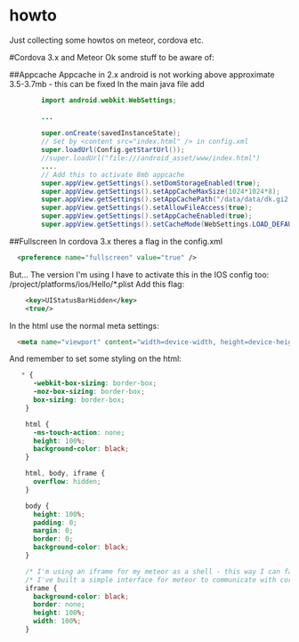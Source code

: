 howto
=====

Just collecting some howtos on meteor, cordova etc.

#Cordova 3.x and Meteor
Ok some stuff to be aware of:


##Appcache
Appcache in 2.x android is not working above approximate 3.5-3.7mb - this can be fixed
In the main java file add
```java
        import android.webkit.WebSettings;
        
        ...
        
        super.onCreate(savedInstanceState);
        // Set by <content src="index.html" /> in config.xml
        super.loadUrl(Config.getStartUrl());
        //super.loadUrl("file:///android_asset/www/index.html")
        ....
        // Add this to activate 8mb appcache
        super.appView.getSettings().setDomStorageEnabled(true);
        super.appView.getSettings().setAppCacheMaxSize(1024*1024*8);
        super.appView.getSettings().setAppCachePath("/data/data/dk.gi2.sitdrift/cache");
        super.appView.getSettings().setAllowFileAccess(true);
        super.appView.getSettings().setAppCacheEnabled(true);
        super.appView.getSettings().setCacheMode(WebSettings.LOAD_DEFAULT);
```

##Fullscreen
In cordova 3.x theres a flag in the config.xml
```xml
  <preference name="fullscreen" value="true" />
```
But... The version I'm using I have to activate this in the IOS config too:
/project/platforms/ios/Hello/*.plist
Add this flag:
```xml
    <key>UIStatusBarHidden</key>
    <true/>
```

In the html use the normal meta settings:
```html
  <meta name="viewport" content="width=device-width, height=device-height, initial-scale=1, maximum-scale=1, user-scalable=no"/>
```

And remember to set some styling on the html:
```css
   * {
      -webkit-box-sizing: border-box;
      -moz-box-sizing: border-box;
      box-sizing: border-box;
    }

    html {
      -ms-touch-action: none;
      height: 100%;
      background-color: black;
    }

    html, body, iframe {
      overflow: hidden;
    }

    body {
      height: 100%;
      padding: 0;
      margin: 0;
      border: 0;
      background-color: black;
    }

    /* I'm using an iframe for my meteor as a shell - this way I can fallback if no connection on load */
    /* I've built a simple interface for meteor to communicate with cordova through the iframe */
    iframe {
      background-color: black;
      border: none;
      height: 100%;
      width: 100%;
    }
```
